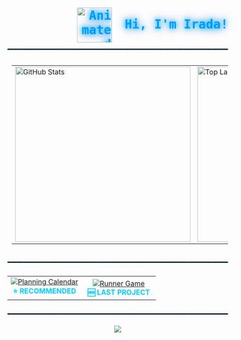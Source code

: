 <h1 align="right" style="
  font-family: monospace;
  color: #0099ff;
  text-shadow: 0 0 10px #00ccff, 0 0 20px #0066cc;
  margin-bottom: 10px;
">
  <img src="https://media.giphy.com/media/JIX9t2j0ZTN9S/giphy.gif" width="80" alt="Animated Cat" style="vertical-align: middle; image-rendering: pixelated; margin-right: 12px;" />
  Hi, I'm Irada!
</h1>

<hr style="border: 1px dashed #005577; margin-bottom: 25px;" />

<table align="center" style="padding: 10px;">
  <tr>
    <td>
      <img src="https://github-readme-stats.vercel.app/api?username=Ira4a&show_icons=true&theme=dark&icon_color=0099ff&text_color=0099ff&title_color=00ccff" width="400" alt="GitHub Stats" />
    </td>
    <td>
      <img src="https://github-readme-stats.vercel.app/api/top-langs/?username=Ira4a&layout=compact&theme=dark&text_color=0099ff&title_color=00ccff" width="400" alt="Top Languages" />
    </td>
  </tr>
</table>

<hr style="border: 1px dashed #005577; margin: 30px 0;" />

<table align="center" style="margin-bottom: 30px;">
  <tr>
    <td align="center" width="50%">
      <a href="https://github.com/Ira4a/Planning-calendar" target="_blank" rel="noopener noreferrer">
        <img src="https://github-readme-stats.vercel.app/api/pin/?username=Ira4a&repo=Planning-calendar&theme=dark&title_color=00ccff&text_color=0099ff&icon_color=00ccff" alt="Planning Calendar" />
      </a>
      <br />
      <strong style="color:#00ccff;">⭐ RECOMMENDED</strong>
    </td>
    <td align="center" width="50%">
      <a href="https://github.com/Ira4a/runner-game" target="_blank" rel="noopener noreferrer">
        <img src="https://github-readme-stats.vercel.app/api/pin/?username=Ira4a&repo=runner-game&theme=dark&title_color=00ccff&text_color=0099ff&icon_color=00ccff" alt="Runner Game" />
      </a>
      <br />
      <strong style="color:#00ccff;">🆕 LAST PROJECT</strong>
    </td>
  </tr>
</table>

<hr style="border: 1px dashed #005577; margin-bottom: 25px;" />

<p align="center">
  <img src="https://github-readme-activity-graph.vercel.app/graph?username=Ira4a&theme=github&hide_border=true&area=true&color=000000&line=000000&point=000000&bg_color=00000000" />
</p>
